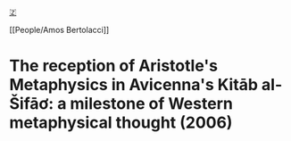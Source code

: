 [🇿](zotero://select/library/items/NEMQRX6F)

[[People/Amos Bertolacci]] 
# The reception of Aristotle's Metaphysics in Avicenna's Kitāb al-Šifāơ: a milestone of Western metaphysical thought (2006)

